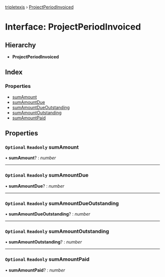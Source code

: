 [tripletexjs](../README.md) › [ProjectPeriodInvoiced](projectperiodinvoiced.md)

# Interface: ProjectPeriodInvoiced

## Hierarchy

* **ProjectPeriodInvoiced**

## Index

### Properties

* [sumAmount](projectperiodinvoiced.md#optional-readonly-sumamount)
* [sumAmountDue](projectperiodinvoiced.md#optional-readonly-sumamountdue)
* [sumAmountDueOutstanding](projectperiodinvoiced.md#optional-readonly-sumamountdueoutstanding)
* [sumAmountOutstanding](projectperiodinvoiced.md#optional-readonly-sumamountoutstanding)
* [sumAmountPaid](projectperiodinvoiced.md#optional-readonly-sumamountpaid)

## Properties

### `Optional` `Readonly` sumAmount

• **sumAmount**? : *number*

___

### `Optional` `Readonly` sumAmountDue

• **sumAmountDue**? : *number*

___

### `Optional` `Readonly` sumAmountDueOutstanding

• **sumAmountDueOutstanding**? : *number*

___

### `Optional` `Readonly` sumAmountOutstanding

• **sumAmountOutstanding**? : *number*

___

### `Optional` `Readonly` sumAmountPaid

• **sumAmountPaid**? : *number*
